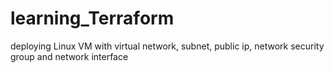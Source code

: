 # learning_Terraform
deploying Linux VM with virtual network, subnet, public ip, network security group and network interface
